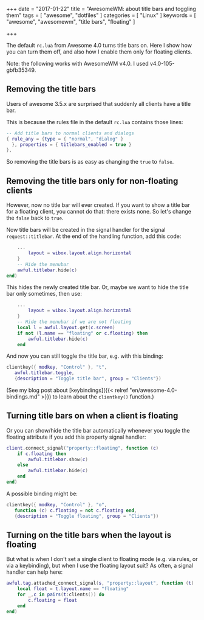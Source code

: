 +++
date = "2017-01-22"
title = "AwesomeWM: about title bars and toggling them"
tags = [ "awesome", "dotfiles" ]
categories = [ "Linux" ]
keywords = [ "awesome", "awesomewm", "title bars", "floating" ]

+++

The default `rc.lua` from Awesome 4.0 turns title bars on. Here I show
how you can turn them off, and also how I enable them only for
floating clients.

<!--more-->

Note: the following works with AwesomeWM v4.0. I used v4.0-105-gbfb35349.


## Removing the title bars
Users of awesome 3.5.x are surprised that suddenly all clients have a title bar.

This is because the rules file in the default `rc.lua` contains those lines:

``` lua
-- Add title bars to normal clients and dialogs
{ rule_any = {type = { "normal", "dialog" }
  }, properties = { titlebars_enabled = true }
},
```

So removing the title bars is as easy as changing the `true` to `false`.


## Removing the title bars only for non-floating clients

However, now no title bar will ever created. If you want to show a title bar
for a floating client, you cannot do that: there exists none. So let's change
the `false` back to `true`.

Now title bars will be created in the signal handler for the signal
`request::titlebar`. At the end of the handling function, add this code:

``` lua
    ...
        layout = wibox.layout.align.horizontal
    }
    -- Hide the menubar
    awful.titlebar.hide(c)
end)
```

This hides the newly created title bar. Or, maybe we want to hide the
title bar only sometimes, then use:

``` lua
    ...
        layout = wibox.layout.align.horizontal
    }
    -- Hide the menubar if we are not floating
    local l = awful.layout.get(c.screen)
    if not (l.name == "floating" or c.floating) then
        awful.titlebar.hide(c)
    end
```

And now you can still toggle the title bar, e.g. with this binding:

``` lua
clientkey({ modkey, "Control" }, "t",
   awful.titlebar.toggle,
   {description = "Toggle title bar", group = "Clients"})
```

(See my blog post about [keybindings]({{< relref "en/awesome-4.0-bindings.md" >}}) to learn
about the `clientkey()` function.)


## Turning title bars on when a client is floating

Or you can show/hide the title bar automatically whenever you toggle
the floating attribute if you add this property signal handler:

``` lua
client.connect_signal("property::floating", function (c)
    if c.floating then
        awful.titlebar.show(c)
    else
        awful.titlebar.hide(c)
    end
end)
```
A possible binding might be:

``` lua
clientkey({ modkey, "Control" }, "o",
   function (c) c.floating = not c.floating end,
   {description = "Toggle floating", group = "Clients"})
```

## Turning on the title bars when the layout is floating

But what is when I don't set a single client to floating mode (e.g. via rules,
or via a keybinding), but when I use the floating layout suit?  As often, a signal
handler can help here:

```lua
awful.tag.attached_connect_signal(s, "property::layout", function (t)
    local float = t.layout.name == "floating"
    for _,c in pairs(t:clients()) do
        c.floating = float
    end
end)
```
